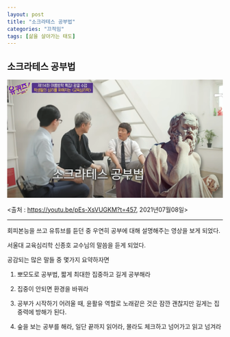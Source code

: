 ```yaml
---
layout: post
title: "소크라테스 공부법"
categories: "끄적임"
tags: [삶을 살아가는 태도]
---
```


## 소크라테스 공부법

![](https://raw.githubusercontent.com/maizer2/gitblog_img/master/img/끄적임/2022-01-11-소크라테스-공부법/소크라테스%20공부법.PNG)

<출처 : https://youtu.be/pEs-XsVUGKM?t=457, 2021년07월08일>

---

회피본능을 쓰고 유튜브를 듣던 중 우연히 공부에 대해 설명해주는 영상을 보게 되었다.
 
서울대 교육심리학 신종호 교수님의 말씀을 듣게 되었다.

공감되는 많은 말들 중 몇가지 요약하자면

1. 뽀모도로 공부법, 짧게 최대한 집중하고 길게 공부해라

2. 집중이 안되면 환경을 바꿔라

3. 공부가 시작하기 어려울 때, 윤활유 역할로 노래같은 것은 잠깐 괜찮지만 길게는 집중력에 방해가 된다.

4. 숲을 보는 공부를 해라, 일단 끝까지 읽어라, 몰라도 체크하고 넘어가고 읽고 넘겨라
